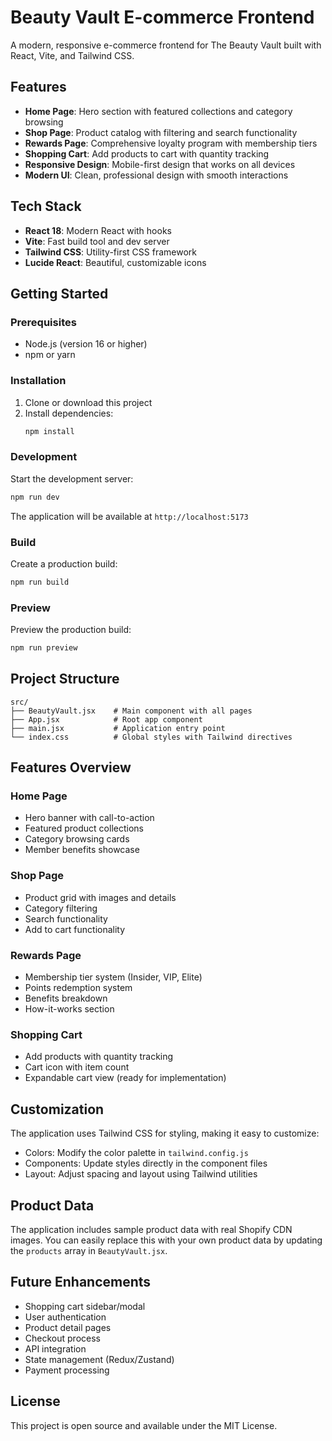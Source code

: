 # Beauty Vault E-commerce Frontend

A modern, responsive e-commerce frontend for The Beauty Vault built with React, Vite, and Tailwind CSS.

## Features

- **Home Page**: Hero section with featured collections and category browsing
- **Shop Page**: Product catalog with filtering and search functionality
- **Rewards Page**: Comprehensive loyalty program with membership tiers
- **Shopping Cart**: Add products to cart with quantity tracking
- **Responsive Design**: Mobile-first design that works on all devices
- **Modern UI**: Clean, professional design with smooth interactions

## Tech Stack

- **React 18**: Modern React with hooks
- **Vite**: Fast build tool and dev server
- **Tailwind CSS**: Utility-first CSS framework
- **Lucide React**: Beautiful, customizable icons

## Getting Started

### Prerequisites

- Node.js (version 16 or higher)
- npm or yarn

### Installation

1. Clone or download this project
2. Install dependencies:
   ```bash
   npm install
   ```

### Development

Start the development server:
```bash
npm run dev
```

The application will be available at `http://localhost:5173`

### Build

Create a production build:
```bash
npm run build
```

### Preview

Preview the production build:
```bash
npm run preview
```

## Project Structure

```
src/
├── BeautyVault.jsx    # Main component with all pages
├── App.jsx            # Root app component
├── main.jsx           # Application entry point
└── index.css          # Global styles with Tailwind directives
```

## Features Overview

### Home Page
- Hero banner with call-to-action
- Featured product collections
- Category browsing cards
- Member benefits showcase

### Shop Page
- Product grid with images and details
- Category filtering
- Search functionality
- Add to cart functionality

### Rewards Page
- Membership tier system (Insider, VIP, Elite)
- Points redemption system
- Benefits breakdown
- How-it-works section

### Shopping Cart
- Add products with quantity tracking
- Cart icon with item count
- Expandable cart view (ready for implementation)

## Customization

The application uses Tailwind CSS for styling, making it easy to customize:

- Colors: Modify the color palette in `tailwind.config.js`
- Components: Update styles directly in the component files
- Layout: Adjust spacing and layout using Tailwind utilities

## Product Data

The application includes sample product data with real Shopify CDN images. You can easily replace this with your own product data by updating the `products` array in `BeautyVault.jsx`.

## Future Enhancements

- Shopping cart sidebar/modal
- User authentication
- Product detail pages
- Checkout process
- API integration
- State management (Redux/Zustand)
- Payment processing

## License

This project is open source and available under the MIT License.